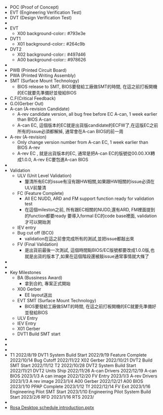 - POC (Proof of Concept)
- EVT (Engineering Verification Test)
- DVT (Design Verification Test)
-
- EVT
	- X00
	  background-color:: #793e3e
- DVT1
	- X01
	  background-color:: #264c9b
- DVT2
	- X02
	  background-color:: #497d46
	- A00
	  background-color:: #978626
-
- PWB (Printed Circuit Board)
- PWA (Printed Writing Assembly)
- SMT (Surface Mount Technology)
	- BIOS release to SMT, BIOS要發給工廠做SMT的時間, 在這之前打板開機的EC就要先準備好並發給BIOS
- C.F(Critical Feedback)
- G.O(Gerber Out)
- A-can (A-revision Candidate)
	- A-rev candidate version, all bug free before EC A-can, 1 week earlier than BIOS A-can
	- A-can EC, 這個版本的EC就是出貨版candidate的ECFW了,在這版EC之前所有的issue必須都解掉,
	  通常會在A-can BIOS的前一周
- A-rev (A-revision)
	- Only change version number from A-can EC, 1 week earlier than BIOS A-rev
	- A-rev EC , 就是出貨版本的EC, 通常是把A-can EC的版號從00.00.XX轉成1.0.0, A-rev EC要包進A-can BIOS
-
- Validation
	- ULV (Unit Level Validation)
		- 釐清所有EC的issue有沒有跟HW相關,如果跟HW相關的issue必須在ULV前釐清
	- FC (Feature Complete)
		- All EC NUDD, ARD and FM support function ready for validation test
		- 在這個mileston之前, 所有跟EC相關的NUDD,還有ARD, FM裡面提到的function都要ready 要導入formal EC的code base裡面, validation才可以開始測
	- IEV entry
	- Bug cut off (BCO)
		- validation在這之前會完成所有的測試,並把issue都敲出來
	- FV (Final Validation)
		- 是出貨前最後一次測試, 這個時間點BIOS/EC版號都要改成1.0.0版,也就是出貨的版本了,如果在這個階段還被敲issue通常事情就大條了
-
-
- Key Milestones
	- BA (Bussiness Award)
		- 拿到合約, 專案正式開始
	- X00 Gerber
		- EE layout送出
	- EVT SMT (Surface Mount Technology)
		- BIOS要發給工廠做SMT的時間, 在這之前打板開機的EC就要先準備好並發給BIOS
	- ULV Entry
	- IEV Entry
	- X01 Gerber
	- DVT1 Build SMT start
-
-
-
- T1 2022/8/19
  DVT1 System Build Start 2022/9/19
  Feature Complete 2022/10/14
  Bug Cutoff 2022/11/22
  X02 Gerber 2022/10/21
  DVT2 Build SMT Start 2022/11/12
  T2 2022/10/28
  DVT2 System Build Start 2022/11/21
  DVT2 Units Ship 2022/11/26
  A-can Drivers 2022/12/19
  A-can BIOS 2023/1/3
  A can image 2022/12/20
  FV Entry 2023/1/3
  A-rev Drivers 2023/1/3
  A rev image 2023/1/4
  A00 Gerber 2022/12/21
  A00 BIOS 2023/1/10
  PPAP Complete 2023/1/12
  Tf 2022/12/14
  FV Exit 2023/1/16
  Engineering Pilot SMT Start 2023/1/10
  Engineering Pilot System Build Start 2023/2/6
  RFD 2023/1/16
  RTS 2023/
-
- [Rosa Desktop schedule introduction.pptx](../assets/Rosa_Desktop_schedule_introduction_1663224550820_0.pptx)